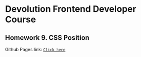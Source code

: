 # **Devolution Frontend Developer Course**

## Homework 9. **CSS Position**

Github Pages link: [`Click here`](https://deeckoy.github.io/Devolution-Homework-7/)
